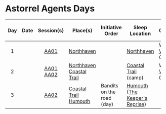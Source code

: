 # Astorrel Agents Days

| Day | Date | Session(s) | Place(s) | Initiative Order | Sleep Location | Player Character Visions |
|:---:|---|:---:|---|---|---|---|
| 1 | | [AA01](../../sessions/AA01.md) | [Northhaven](../../places/cities/northhaven.md) | | [Northhaven](../../places/cities/northhaven.md) | Whisper [Valnos](../../gods/deities/valnos.md) Chat 1
| 2 | | [AA01](../../sessions/AA01.md)<br />[AA02](../../sessions/AA02.md) | [Northhaven](../../places/cities/northhaven.md)<br />[Coastal Trail](../../places/roads/coastal-trail.md) | | [Coastal Trail](../../places/roads/coastal-trail.md) (camp) | Whisper [Valnos](../../gods/deities/valnos.md) Chat 2
| 3 | | [AA02](../../sessions/AA02.md) | [Coastal Trail](../../places/roads/coastal-trail.md)<br />[Humouth](../../places/villages/humouth.md) | Bandits on the road (day) | [Humouth](../../places/villages/humouth.md) ([The Keeper's Reprise](../../places/buildings/inns-taverns/the-keepers-reprise.md))
